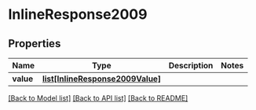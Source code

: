 # InlineResponse2009

## Properties
Name | Type | Description | Notes
------------ | ------------- | ------------- | -------------
**value** | [**list[InlineResponse2009Value]**](InlineResponse2009Value.md) |  | 

[[Back to Model list]](../README.md#documentation-for-models) [[Back to API list]](../README.md#documentation-for-api-endpoints) [[Back to README]](../README.md)

